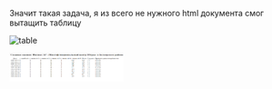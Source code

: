 Значит такая задача, я из всего не нужного html документа смог вытащить таблицу

![table](https://user-images.githubusercontent.com/63101158/133569587-7608336a-ebd2-45ff-ba11-a95cc568be7e.png) 


<img src="table.png" width="200" height="50"/>
